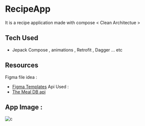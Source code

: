# RecipeApp

It is a recipe application made with compose < Clean Architectue >

## Tech Used
- Jepack Compose , animations , Retrofit , Dagger ... etc

 ## Resources
Figma file idea :
- [Figma Templates](https://dribbble.com/shots/15008037--FREEBIE-Mobile-Cooking-App)
Api Used :
- [The Meal DB api](https://www.themealdb.com/api.php)

## App Image :
![c](https://github.com/raid-salhi/RecipeApp/assets/118809948/a07e3247-1d32-4ca2-990a-fa4bdef077dd)


